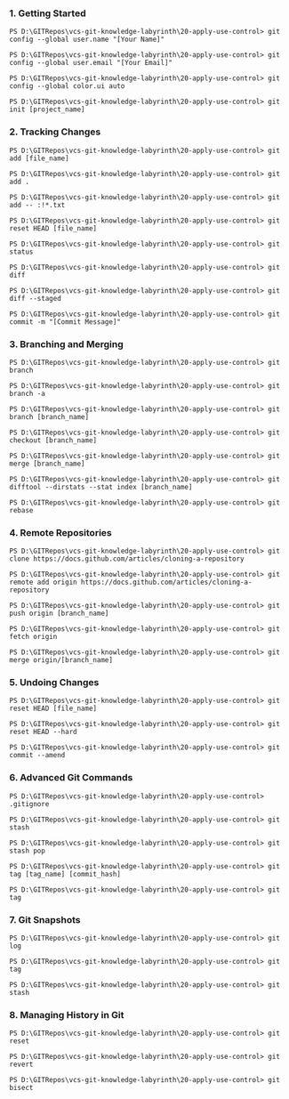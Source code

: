 ### 1. Getting Started

`PS D:\GITRepos\vcs-git-knowledge-labyrinth\20-apply-use-control> git config --global user.name "[Your Name]"`

`PS D:\GITRepos\vcs-git-knowledge-labyrinth\20-apply-use-control> git config --global user.email "[Your Email]"`

`PS D:\GITRepos\vcs-git-knowledge-labyrinth\20-apply-use-control> git config --global color.ui auto`

`PS D:\GITRepos\vcs-git-knowledge-labyrinth\20-apply-use-control> git init [project_name]`


### 2. Tracking Changes

`PS D:\GITRepos\vcs-git-knowledge-labyrinth\20-apply-use-control> git add [file_name]`

`PS D:\GITRepos\vcs-git-knowledge-labyrinth\20-apply-use-control> git add .`

`PS D:\GITRepos\vcs-git-knowledge-labyrinth\20-apply-use-control> git add -- :!*.txt`

`PS D:\GITRepos\vcs-git-knowledge-labyrinth\20-apply-use-control> git reset HEAD [file_name]`

`PS D:\GITRepos\vcs-git-knowledge-labyrinth\20-apply-use-control> git status`

`PS D:\GITRepos\vcs-git-knowledge-labyrinth\20-apply-use-control> git diff`

`PS D:\GITRepos\vcs-git-knowledge-labyrinth\20-apply-use-control> git diff --staged`

`PS D:\GITRepos\vcs-git-knowledge-labyrinth\20-apply-use-control> git commit -m "[Commit Message]"`


### 3. Branching and Merging

`PS D:\GITRepos\vcs-git-knowledge-labyrinth\20-apply-use-control> git branch`

`PS D:\GITRepos\vcs-git-knowledge-labyrinth\20-apply-use-control> git branch -a`

`PS D:\GITRepos\vcs-git-knowledge-labyrinth\20-apply-use-control> git branch [branch_name]`

`PS D:\GITRepos\vcs-git-knowledge-labyrinth\20-apply-use-control> git checkout [branch_name]`

`PS D:\GITRepos\vcs-git-knowledge-labyrinth\20-apply-use-control> git merge [branch_name]`

`PS D:\GITRepos\vcs-git-knowledge-labyrinth\20-apply-use-control> git difftool --dirstats --stat index [branch_name]`

`PS D:\GITRepos\vcs-git-knowledge-labyrinth\20-apply-use-control> git rebase`
 

### 4. Remote Repositories

`PS D:\GITRepos\vcs-git-knowledge-labyrinth\20-apply-use-control> git clone https://docs.github.com/articles/cloning-a-repository`

`PS D:\GITRepos\vcs-git-knowledge-labyrinth\20-apply-use-control> git remote add origin https://docs.github.com/articles/cloning-a-repository`

`PS D:\GITRepos\vcs-git-knowledge-labyrinth\20-apply-use-control> git push origin [branch_name]`

`PS D:\GITRepos\vcs-git-knowledge-labyrinth\20-apply-use-control> git fetch origin`

`PS D:\GITRepos\vcs-git-knowledge-labyrinth\20-apply-use-control> git merge origin/[branch_name]`


### 5. Undoing Changes

`PS D:\GITRepos\vcs-git-knowledge-labyrinth\20-apply-use-control> git reset HEAD [file_name]`

`PS D:\GITRepos\vcs-git-knowledge-labyrinth\20-apply-use-control> git reset HEAD --hard`

`PS D:\GITRepos\vcs-git-knowledge-labyrinth\20-apply-use-control> git commit --amend`


### 6. Advanced Git Commands

`PS D:\GITRepos\vcs-git-knowledge-labyrinth\20-apply-use-control> .gitignore` 

`PS D:\GITRepos\vcs-git-knowledge-labyrinth\20-apply-use-control> git stash`

`PS D:\GITRepos\vcs-git-knowledge-labyrinth\20-apply-use-control> git stash pop`

`PS D:\GITRepos\vcs-git-knowledge-labyrinth\20-apply-use-control> git tag [tag_name] [commit_hash]`

`PS D:\GITRepos\vcs-git-knowledge-labyrinth\20-apply-use-control> git tag`


### 7. Git Snapshots

`PS D:\GITRepos\vcs-git-knowledge-labyrinth\20-apply-use-control> git log`

`PS D:\GITRepos\vcs-git-knowledge-labyrinth\20-apply-use-control> git tag`

`PS D:\GITRepos\vcs-git-knowledge-labyrinth\20-apply-use-control> git stash`


### 8. Managing History in Git

`PS D:\GITRepos\vcs-git-knowledge-labyrinth\20-apply-use-control> git reset`

`PS D:\GITRepos\vcs-git-knowledge-labyrinth\20-apply-use-control> git revert`

`PS D:\GITRepos\vcs-git-knowledge-labyrinth\20-apply-use-control> git bisect`